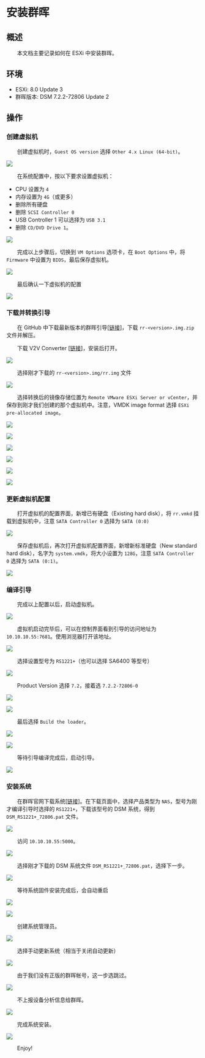 # 安装群晖
## 概述
&emsp;&emsp;本文档主要记录如何在 ESXi 中安装群晖。

## 环境

- ESXi: 8.0 Update 3
- 群晖版本: DSM 7.2.2-72806 Update 2

## 操作
### 创建虚拟机
&emsp;&emsp;创建虚拟机时，`Guest OS version` 选择 `Other 4.x Linux (64-bit)`。

![](./assets/install-synology_00.png)

&emsp;&emsp;在系统配置中，按以下要求设置虚拟机：

- CPU 设置为 `4`
- 内存设置为 `4G`（或更多）
- 删除所有硬盘
- 删除 `SCSI Controller 0`
- USB Controller 1 可以选择为 `USB 3.1`
- 删除 `CD/DVD Drive 1`。

![](./assets/install-synology_01.png)

&emsp;&emsp;完成以上步骤后，切换到 `VM Options` 选项卡，在 `Boot Options` 中，将 `Firmware` 中设置为 `BIOS`，最后保存虚拟机。

![](./assets/install-synology_02.png)

&emsp;&emsp;最后确认一下虚拟机的配置

![](./assets/install-synology_03.png)

### 下载并转换引导
&emsp;&emsp;在 GitHub 中下载最新版本的群晖引导[[链接](https://github.com/RROrg/rr/releases/)]，下载 `rr-<version>.img.zip` 文件并解压。

&emsp;&emsp;下载 V2V Converter [[链接](https://www.starwindsoftware.com/starwind-v2v-converter)]，安装后打开。

![](./assets/install-synology_04.png)

&emsp;&emsp;选择刚才下载的 `rr-<version>.img/rr.img` 文件

![](./assets/install-synology_05.png)

&emsp;&emsp;选择转换后的镜像存储位置为 `Remote VMware ESXi Server or vCenter`，并保存到刚才我们创建的那个虚拟机中。注意，VMDK image format 选择 `ESXi pre-allocated image`。

![](./assets/install-synology_06.png)

![](./assets/install-synology_07.png)

![](./assets/install-synology_08.png)

![](./assets/install-synology_09.png)

![](./assets/install-synology_10.png)

![](./assets/install-synology_11.png)

### 更新虚拟机配置
&emsp;&emsp;打开虚拟机的配置界面，新增已有硬盘（Existing hard disk），将 `rr.vmkd` 挂载到虚拟机中，注意 `SATA Controller 0` 选择为 `SATA (0:0)`

![](./assets/install-synology_12.png)

&emsp;&emsp;保存虚拟机后，再次打开虚拟机配置界面，新增新标准硬盘（New standard hard disk），名字为 `system.vmdk`，将大小设置为 `128G`，注意 `SATA Controller 0` 选择为 `SATA (0:1)`。

![](./assets/install-synology_12.png)

### 编译引导
&emsp;&emsp;完成以上配置以后，启动虚拟机。

![](./assets/install-synology_12.png)

&emsp;&emsp;虚拟机启动完毕后，可以在控制界面看到引导的访问地址为 `10.10.10.55:7681`。使用浏览器打开该地址。

![](./assets/install-synology_15.png)

&emsp;&emsp;选择设置型号为 `RS1221+`（也可以选择 SA6400 等型号）

![](./assets/install-synology_16.png)

&emsp;&emsp;Product Version 选择 `7.2`，接着选 `7.2.2-72806-0`

![](./assets/install-synology_17.png)

![](./assets/install-synology_18.png)

&emsp;&emsp;最后选择 `Build the loader`。

![](./assets/install-synology_19.png)

![](./assets/install-synology_20.png)

&emsp;&emsp;等待引导编译完成后，启动引导。

![](./assets/install-synology_21.png)

### 安装系统
&emsp;&emsp;在群晖官网下载系统[[链接](https://www.synology.cn/zh-cn/support/download)]。在下载页面中，选择产品类型为 `NAS`，型号为刚才编译引导时选择的 `RS1221+`，下载该型号的 DSM 系统，得到 `DSM_RS1221+_72806.pat` 文件。

![](./assets/install-synology_22.png)

&emsp;&emsp;访问 `10.10.10.55:5000`。

![](./assets/install-synology_23.png)

&emsp;&emsp;选择刚才下载的 DSM 系统文件 `DSM_RS1221+_72806.pat`，选择下一步。

![](./assets/install-synology_24.png)

&emsp;&emsp;等待系统固件安装完成后，会自动重启

![](./assets/install-synology_25.png)

![](./assets/install-synology_26.png)

&emsp;&emsp;创建系统管理员。

![](./assets/install-synology_27.png)

&emsp;&emsp;选择手动更新系统（相当于关闭自动更新）

![](./assets/install-synology_28.png)

&emsp;&emsp;由于我们没有正版的群晖帐号，这一步选跳过。

![](./assets/install-synology_29.png)

&emsp;&emsp;不上报设备分析信息给群晖。

![](./assets/install-synology_30.png)

&emsp;&emsp;完成系统安装。

![](./assets/install-synology_31.png)

&emsp;&emsp;Enjoy!